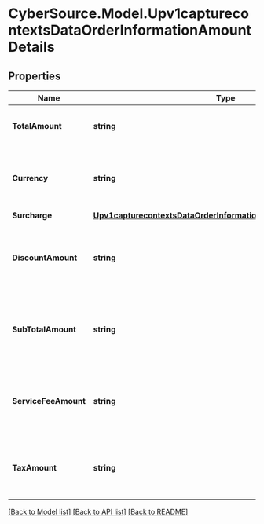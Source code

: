 # CyberSource.Model.Upv1capturecontextsDataOrderInformationAmountDetails
## Properties

Name | Type | Description | Notes
------------ | ------------- | ------------- | -------------
**TotalAmount** | **string** | This field defines the total order amount.  | [optional] 
**Currency** | **string** | This field defines the currency applicable to the order.  | [optional] 
**Surcharge** | [**Upv1capturecontextsDataOrderInformationAmountDetailsSurcharge**](Upv1capturecontextsDataOrderInformationAmountDetailsSurcharge.md) |  | [optional] 
**DiscountAmount** | **string** | This field defines the discount amount applicable to the order.  | [optional] 
**SubTotalAmount** | **string** | This field defines the sub total amount applicable to the order.  | [optional] 
**ServiceFeeAmount** | **string** | This field defines the service fee amount applicable to the order.  | [optional] 
**TaxAmount** | **string** | This field defines the tax amount applicable to the order.  | [optional] 

[[Back to Model list]](../README.md#documentation-for-models) [[Back to API list]](../README.md#documentation-for-api-endpoints) [[Back to README]](../README.md)

